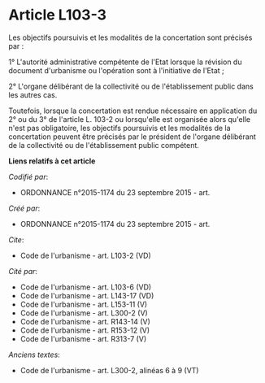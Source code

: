 # Article L103-3

Les objectifs poursuivis et les modalités de la concertation sont précisés par :

1° L'autorité administrative compétente de l'Etat lorsque la révision du document d'urbanisme ou l'opération sont à
l'initiative de l'Etat ;

2° L'organe délibérant de la collectivité ou de l'établissement public dans les autres cas.

Toutefois, lorsque la concertation est rendue nécessaire en application du 2° ou du 3° de l'article L. 103-2 ou lorsqu'elle
est organisée alors qu'elle n'est pas obligatoire, les objectifs poursuivis et les modalités de la concertation peuvent être
précisés par le président de l'organe délibérant de la collectivité ou de l'établissement public compétent.

**Liens relatifs à cet article**

_Codifié par_:

  - ORDONNANCE n°2015-1174 du 23 septembre 2015 - art.

_Créé par_:

  - ORDONNANCE n°2015-1174 du 23 septembre 2015 - art.

_Cite_:

  - Code de l'urbanisme - art. L103-2 (VD)

_Cité par_:

  - Code de l'urbanisme - art. L103-6 (VD)
  - Code de l'urbanisme - art. L143-17 (VD)
  - Code de l'urbanisme - art. L153-11 (V)
  - Code de l'urbanisme - art. L300-2 (V)
  - Code de l'urbanisme - art. R143-14 (V)
  - Code de l'urbanisme - art. R153-12 (V)
  - Code de l'urbanisme - art. R313-7 (V)

_Anciens textes_:

  - Code de l'urbanisme - art. L300-2, alinéas 6 à 9 (VT)
